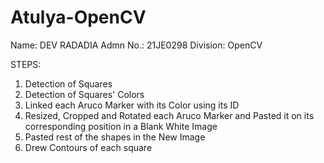 # Atulya-OpenCV

Name: DEV RADADIA
Admn No.: 21JE0298
Division: OpenCV

STEPS:
  1. Detection of Squares
  2. Detection of Squares' Colors
  3. Linked each Aruco Marker with its Color using its ID
  4. Resized, Cropped and Rotated each Aruco Marker and Pasted it on its corresponding position in a Blank White Image
  5. Pasted rest of the shapes in the New Image
  6. Drew Contours of each square
